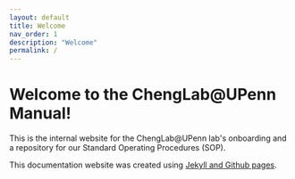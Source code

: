 ```yaml
---
layout: default
title: Welcome
nav_order: 1
description: "Welcome"
permalink: /
---
```


<!--https://stackoverflow.com/q/30551501/25949622-->

<link rel="shortcut icon" type="image/png" href="assets/images/favicon.png">

# Welcome to the ChengLab@UPenn Manual!

This is the internal website for the ChengLab@UPenn lab's onboarding and a repository for our Standard Operating Procedures (SOP).

This documentation website was created using [Jekyll and Github pages](https://help.github.com/en/github/working-with-github-pages/setting-up-a-github-pages-site-with-jekyll).
